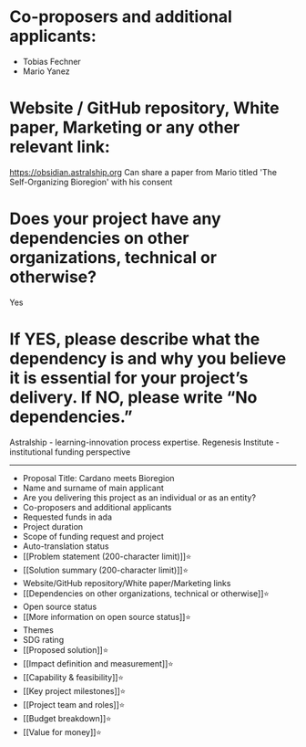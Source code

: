 # Co-proposers and additional applicants:
- Tobias Fechner
- Mario Yanez

# Website / GitHub repository, White paper, Marketing or any other relevant link:
https://obsidian.astralship.org
Can share a paper from Mario titled 'The Self-Organizing Bioregion' with his consent

# Does your project have any dependencies on other organizations, technical or otherwise?
Yes

# If YES, please describe what the dependency is and why you believe it is essential for your project’s delivery. If NO, please write “No dependencies.”
Astralship - learning-innovation process expertise.
Regenesis Institute - institutional funding perspective

---
- Proposal Title: Cardano meets Bioregion
- Name and surname of main applicant
- Are you delivering this project as an individual or as an entity? 
- Co-proposers and additional applicants
- Requested funds in ada
- Project duration
- Scope of funding request and project
- Auto-translation status
- [[Problem statement (200-character limit)]]⭐
- [[Solution summary (200-character limit)]]⭐
- Website/GitHub repository/White paper/Marketing links
- [[Dependencies on other organizations, technical or otherwise]]⭐
- Open source status
- [[More information on open source status]]⭐
- Themes
- SDG rating
- [[Proposed solution]]⭐
- [[Impact definition and measurement]]⭐
- [[Capability & feasibility]]⭐
- [[Key project milestones]]⭐
- [[Project team and roles]]⭐
- [[Budget breakdown]]⭐
- [[Value for money]]⭐